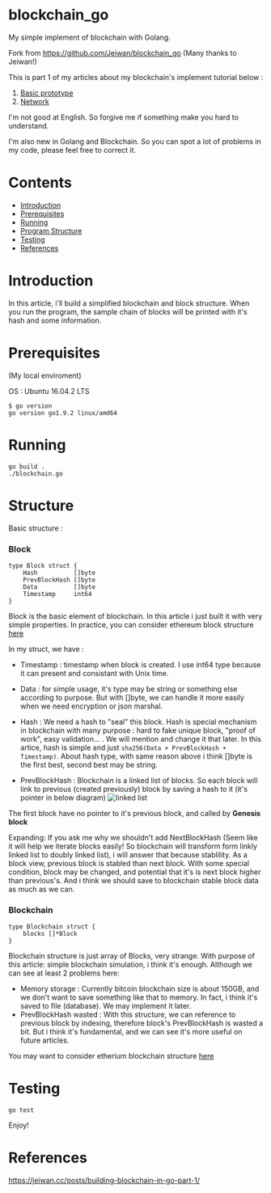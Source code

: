 # blockchain_go
My simple implement of blockchain with Golang.

Fork from https://github.com/Jeiwan/blockchain_go
(Many thanks to Jeiwan!)

This is part 1 of my articles about my blockchain's implement tutorial below :

1. [Basic prototype](https://github.com/mytv1/blockchain_go/tree/part_1)
2. [Network](https://github.com/mytv1/blockchain_go/tree/part_2)

I'm not good at English. So forgive me if something make you hard to understand.

I'm also new in Golang and Blockchain. So you can spot a lot of problems in my code, please feel free to correct it.

# Contents
- [Introduction](#introduction)
- [Prerequisites](#prerequisites)
- [Running](#running)
- [Program Structure](#structure)
- [Testing](#testing)
- [References](#references)

# Introduction
In this article, i'll build a simplified blockchain and block structure.
When you run the program, the sample chain of blocks will be printed with it's hash and some information.

# Prerequisites
(My local enviroment)

OS : Ubuntu 16.04.2 LTS

```
$ go version
go version go1.9.2 linux/amd64
```
# Running
```
go build .
./blockchain.go
```

# Structure
Basic structure :

### Block
```
type Block struct {
	Hash          []byte
	PrevBlockHash []byte
	Data          []byte
	Timestamp     int64
}
```

Block is the basic element of blockchain. In this article i just built it with very simple properties.
In practice, you can consider ethereum block structure [here](https://github.com/ethereum/go-ethereum/blob/master/core/types/block.go#L139)

In my struct, we have :
- Timestamp : timestamp when block is created. I use int64 type because it can present and consistant with Unix time.

- Data : for simple usage, it's type may be string or something else according to purpose. But with []byte, we can handle it more easily when we need encryption or json marshal.

- Hash : We need a hash to "seal" this block. Hash is special mechanism in blockchain with many purpose : hard to fake unique block, "proof of work", easy validation... . We will mention and change it that later. In this artice, hash is simple and just `sha256(Data + PrevBlockHash + Timestamp)`. About hash type, with same reason above i think []byte is the first best, second best may be string.

- PrevBlockHash : Blockchain is a linked list of blocks. So each block will link to previous (created previously) block by saving a hash to it (it's pointer in below diagram)
![linked list](https://s3-eu-west-2.amazonaws.com/dotjsonimages/2017/06/ll-4.png)

The first block have no pointer to it's previous block, and called by **Genesis block**

Expanding: If you ask me why we shouldn't add NextBlockHash (Seem like it will help we iterate blocks easily! So blockchain will transform form linkly linked list to doubly linked list), i will answer that because stablility. As a block view, previous block is stabled than next block. With some special condition, block may be changed, and potential that it's is next block higher than previous's. And i think we should save to blockchain stable block data as much as we can.

### Blockchain
```
type Blockchain struct {
	blocks []*Block
}
```

Blockchain structure is just array of Blocks, very strange. With purpose of this article: simple blockchain simulation, i think it's enough. Although we can see at least 2 problems here:
+ Memory storage : Currently bitcoin blockchain size is about 150GB, and we don't want to save something like that to memory. In fact, i think it's saved to file (database). We may implement it later.
+ PrevBlockHash wasted : With this structure, we can reference to previous block by indexing, therefore block's PrevBlockHash is wasted a bit. But i think it's fundamental, and we can see it's more useful on future articles.

You may want to consider etherium blockchain structure [here](https://github.com/ethereum/go-ethereum/blob/master/core/blockchain.go)

# Testing
```
go test
```

Enjoy!

# References
https://jeiwan.cc/posts/building-blockchain-in-go-part-1/